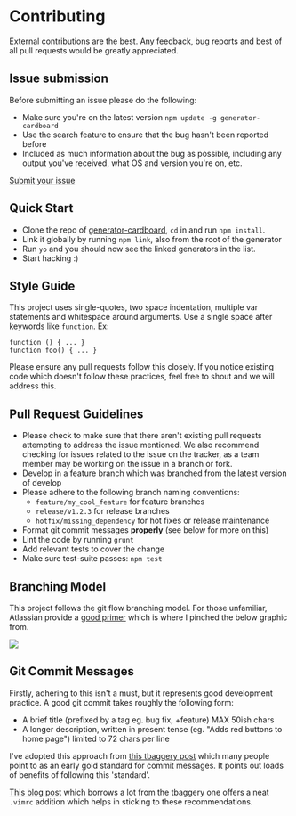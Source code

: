 # Contributing

External contributions are the best. Any feedback, bug reports and best of all pull requests would be greatly appreciated.

## Issue submission

Before submitting an issue please do the following:

* Make sure you're on the latest version `npm update -g generator-cardboard`
* Use the search feature to ensure that the bug hasn't been reported before
* Included as much information about the bug as possible, including any output you've received, what OS and version you're on, etc.
  
[Submit your issue](https://github.com/jeshuamaxey/generator-cardboard/issues/new)

## Quick Start

- Clone the repo of [generator-cardboard](https://github.com/jeshuamaxey/generator-cardboard), `cd` in and run `npm install`.
- Link it globally by running `npm link`, also from the root of the generator
- Run `yo` and you should now see the linked generators in the list.
- Start hacking :)

## Style Guide

This project uses single-quotes, two space indentation, multiple var statements and whitespace around arguments. Use a single space after keywords like `function`. Ex:

```
function () { ... }
function foo() { ... }
```

Please ensure any pull requests follow this closely. If you notice existing code which doesn't follow these practices, feel free to shout and we will address this.

## Pull Request Guidelines

* Please check to make sure that there aren't existing pull requests attempting to address the issue mentioned. We also recommend checking for issues related to the issue on the tracker, as a team member may be working on the issue in a branch or fork.
* Develop in a feature branch which was branched from the latest version of develop
* Please adhere to the following branch naming conventions:
  - `feature/my_cool_feature` for feature branches
  - `release/v1.2.3` for release branches
  - `hotfix/missing_dependency` for hot fixes or release maintenance
* Format git commit messages **properly** (see below for more on this)
* Lint the code by running `grunt`
* Add relevant tests to cover the change
* Make sure test-suite passes: `npm test`

## Branching Model

This project follows the git flow branching model. For those unfamiliar, Atlassian provide a [good primer](https://www.atlassian.com/git/tutorials/comparing-workflows/gitflow-workflow) which is where I pinched the below graphic from.

![](http://i.imgur.com/4UZwO5Z.png)

## Git Commit Messages

Firstly, adhering to this isn't a must, but it represents good development practice. A good git commit takes roughly the following form:

* A brief title (prefixed by a tag eg. bug fix, +feature) MAX 50ish chars
* A longer description, written in present tense (eg. "Adds red buttons to home page") limited to 72 chars per line

I've adopted this approach from [this tbaggery post](http://tbaggery.com/2008/04/19/a-note-about-git-commit-messages.html) which many people point to as an early gold standard for commit messages. It points out loads of benefits of following this 'standard'.

[This blog post](http://robots.thoughtbot.com/5-useful-tips-for-a-better-commit-message) which borrows a lot from the tbaggery one offers a neat `.vimrc` addition which helps in sticking to these recommendations.
